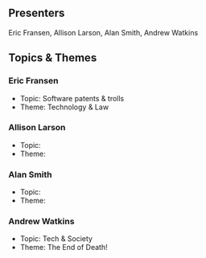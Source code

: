 ## Presenters

Eric Fransen, Allison Larson, Alan Smith, Andrew Watkins

## Topics & Themes

### Eric Fransen

* Topic: Software patents & trolls 
* Theme: Technology & Law

### Allison Larson

* Topic:
* Theme:

### Alan Smith

* Topic:
* Theme:

### Andrew Watkins

* Topic: Tech & Society
* Theme: The End of Death!
